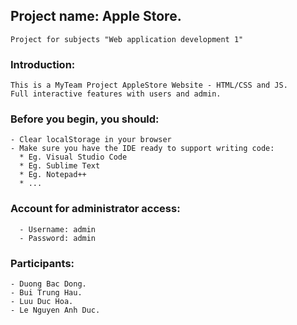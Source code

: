 ## Project name: Apple Store.
```
Project for subjects "Web application development 1" 
```

### Introduction:
```
This is a MyTeam Project AppleStore Website - HTML/CSS and JS. 
Full interactive features with users and admin.
```

### Before you begin, you should:
```
- Clear localStorage in your browser 
- Make sure you have the IDE ready to support writing code:
  * Eg. Visual Studio Code
  * Eg. Sublime Text
  * Eg. Notepad++
  * ...
```
### Account for administrator access:
```
  - Username: admin
  - Password: admin
```

### Participants:
```
- Duong Bac Dong.
- Bui Trung Hau.
- Luu Duc Hoa.
- Le Nguyen Anh Duc.
```
